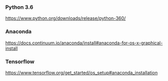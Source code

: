 
### Python 3.6 
https://www.python.org/downloads/release/python-360/

### Anaconda
https://docs.continuum.io/anaconda/install#anaconda-for-os-x-graphical-install

### Tensorflow
https://www.tensorflow.org/get_started/os_setup#anaconda_installation

